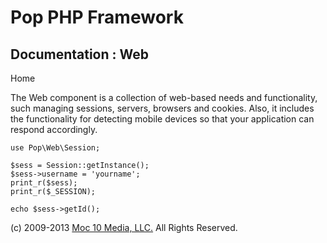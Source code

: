 Pop PHP Framework
=================

Documentation : Web
-------------------

Home

The Web component is a collection of web-based needs and functionality,
such managing sessions, servers, browsers and cookies. Also, it includes
the functionality for detecting mobile devices so that your application
can respond accordingly.

    use Pop\Web\Session;

    $sess = Session::getInstance();
    $sess->username = 'yourname';
    print_r($sess);
    print_r($_SESSION);

    echo $sess->getId();

\(c) 2009-2013 [Moc 10 Media, LLC.](http://www.moc10media.com) All
Rights Reserved.
